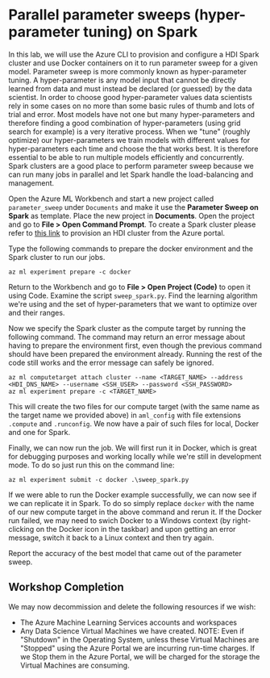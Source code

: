 # Parallel parameter sweeps (hyper-parameter tuning) on Spark

In this lab, we will use the Azure CLI to provision and configure a HDI Spark cluster and use Docker containers on it to run parameter sweep for a given model. Parameter sweep is more commonly known as hyper-parameter tuning. A hyper-parameter is any model input that cannot be directly learned from data and must instead be declared (or guessed) by the data scientist. In order to choose good hyper-parameter values data scientists rely in some cases on no more than some basic rules of thumb and lots of trial and error. Most models have not one but many hyper-parameters and therefore finding a good combination of hyper-parameters (using grid search for example) is a very iterative process. When we "tune" (roughly optimize) our hyper-parameters we train models with different values for hyper-parameters each time and choose the that works best. It is therefore essential to be able to run multiple models efficiently and concurrently. Spark clusters are a good place to perform parameter sweep because we can run many jobs in parallel and let Spark handle the load-balancing and management.

Open the Azure ML Workbench and start a new project called `parameter_sweep` under `Documents` and make it use the **Parameter Sweep on Spark** as template. Place the new project in **Documents**. Open the project and go to **File > Open Command Prompt**. To create a Spark cluster please refer to [this link](https://docs.microsoft.com/en-us/azure/hdinsight/spark/apache-spark-jupyter-spark-sql) to provision an HDI cluster from the Azure portal.

Type the following commands to prepare the docker environment and the Spark cluster to run our jobs.

```
az ml experiment prepare -c docker
```

Return to the Workbench and go to **File > Open Project (Code)** to open it using Code. Examine the script `sweep_spark.py`. Find the learning algorithm we're using and the set of hyper-parameters that we want to optimize over and their ranges.

Now we specify the Spark cluster as the compute target by running the following command.
The command may return an error message about having to prepare the environment first, even though the previous command should have been prepared the environment already. Running the rest of the code still works and the error message can safely be ignored.

```
az ml computetarget attach cluster --name <TARGET_NAME> --address <HDI_DNS_NAME> --username <SSH_USER> --password <SSH_PASSWORD>
az ml experiment prepare -c <TARGET_NAME>
```

This will create the two files for our compute target (with the same name as the target name we provided above) in `aml_config` with file extensions `.compute` and `.runconfig`. We now have a pair of such files for local, Docker and one for Spark.

Finally, we can now run the job. We will first run it in Docker, which is great for debugging purposes and working locally while we're still in development mode. To do so just run this on the command line:

```
az ml experiment submit -c docker .\sweep_spark.py
```

If we were able to run the Docker example successfully, we can now see if we can replicate it in Spark. To do so simply replace `docker` with the name of our new compute target in the above command and rerun it. If the Docker run failed, we may need to swich Docker to a Windows context (by right-clicking on the Docker icon in the taskbar) and upon getting an error message, switch it back to a Linux context and then try again.

Report the accuracy of the best model that came out of the parameter sweep.

## Workshop Completion

We may now decommission and delete the following resources if we wish:

- The Azure Machine Learning Services accounts and workspaces
- Any Data Science Virtual Machines we have created. NOTE: Even if "Shutdown" in the Operating System, unless these Virtual Machines are "Stopped" using the Azure Portal we are incurring run-time charges. If we Stop them in the Azure Portal, we will be charged for the storage the Virtual Machines are consuming.